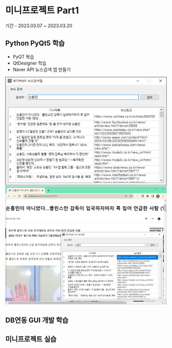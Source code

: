 # 미니프로젝트 Part1
기간 - 2023.03.07 ~ 2023.03.20

## Python PyQt5 학습
- PyQT 복습
- QtDesigner 학습
- Naver API 뉴스검색 앱 만들기

![네이버 뉴스앱](./images/navernews.png)
![네이버 뉴스앱](./images/naverNews02.png)


## DB연동 GUI 개발 학습

## 미니프로젝트 실습
